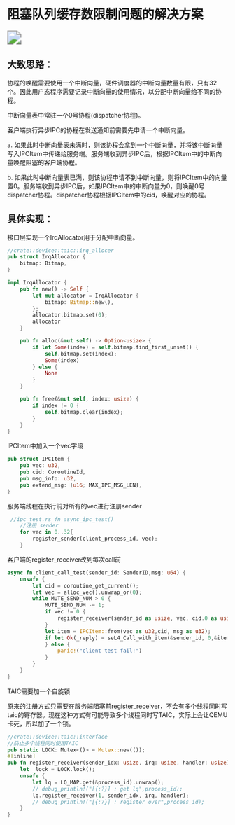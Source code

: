 # 阻塞队列缓存数限制问题的解决方案

<img src="https://s3.bmp.ovh/imgs/2025/03/19/97702c30276b1223.png" style="zoom:200%;" />

## 大致思路：

协程的唤醒需要使用一个中断向量，硬件调度器的中断向量数量有限，只有32个。因此用户态程序需要记录中断向量的使用情况，以分配中断向量给不同的协程。

中断向量表中常驻一个0号协程(dispatcher协程)。

客户端执行异步IPC的协程在发送通知前需要先申请一个中断向量。

a. 如果此时中断向量表未满时，则该协程会拿到一个中断向量，并将该中断向量写入IPCItem中传递给服务端。服务端收到异步IPC后，根据IPCItem中的中断向量唤醒阻塞的客户端协程。

b. 如果此时中断向量表已满，则该协程申请不到中断向量，则将IPCItem中的向量置0。服务端收到异步IPC后，如果IPCItem中的中断向量为0，则唤醒0号dispatcher协程。dispatcher协程根据IPCItem中的cid，唤醒对应的协程。

## 具体实现：

接口层实现一个IrqAllocator用于分配中断向量。

```rust
//crate::device::taic::irq_allocer
pub struct IrqAllocator {
    bitmap: Bitmap,
}

impl IrqAllocator {
    pub fn new() -> Self {
        let mut allocator = IrqAllocator {
            bitmap: Bitmap::new(),
        };
        allocator.bitmap.set(0);
        allocator
    }

    pub fn alloc(&mut self) -> Option<usize> {
        if let Some(index) = self.bitmap.find_first_unset() {
            self.bitmap.set(index);
            Some(index)
        } else {
            None
        }
    }

    pub fn free(&mut self, index: usize) {
        if index != 0 {
            self.bitmap.clear(index);
        }
    }
}
```

IPCItem中加入一个vec字段

```rust
pub struct IPCItem {
    pub vec: u32,
    pub cid: CoroutineId,
    pub msg_info: u32,
    pub extend_msg: [u16; MAX_IPC_MSG_LEN],
}
```

服务端线程在执行前对所有的vec进行注册sender

```rust
 //ipc_test.rs fn async_ipc_test()
	//注册 sender
    for vec in 0..32{
        register_sender(client_process_id, vec);
    }
```

客户端的register_receiver改到每次call前

```rust
async fn client_call_test(sender_id: SenderID,msg: u64) {
    unsafe {
        let cid = coroutine_get_current();
        let vec = alloc_vec().unwrap_or(0);
        while MUTE_SEND_NUM > 0 {
            MUTE_SEND_NUM -= 1;
            if vec != 0 {
                register_receiver(sender_id as usize, vec, cid.0 as usize);
            }
            let item = IPCItem::from(vec as u32,cid, msg as u32);
            if let Ok(_reply) = seL4_Call_with_item(&sender_id, 0,&item).await {
            } else {
                panic!("client test fail!")
            }
        }
    }
}
```

TAIC需要加一个自旋锁

原来的注册方式只需要在服务端阻塞前register_receiver，不会有多个线程同时写taic的寄存器。现在这种方式有可能导致多个线程同时写TAIC，实际上会让QEMU卡死，所以加了一个锁。

```rust
//crate::device::taic::interface
//防止多个线程同时使用TAIC
pub static LOCK: Mutex<()> = Mutex::new(());
#[inline]
pub fn register_receiver(sender_idx: usize, irq: usize, handler: usize) {
    let _lock = LOCK.lock(); 
    unsafe {
        let lq = LQ_MAP.get(&process_id).unwrap();
        // debug_println!("[{:?}] : get lq",process_id);
        lq.register_receiver(1, sender_idx, irq, handler);
        // debug_println!("[{:?}] : register over",process_id);
    }
}
```

​	